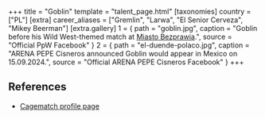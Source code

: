 +++
title = "Goblin"
template = "talent_page.html"
[taxonomies]
country = ["PL"]
[extra]
career_aliases = ["Gremlin", "Larwa", "El Senior Cerveza", "Mikey Beerman"]
[extra.gallery]
1 = { path = "goblin.jpg", caption = "Goblin before his Wild West-themed match at [Miasto Bezprawia](@/e/ppw/2024-02-10-ppw-miasto-bezprawia.md).", source = "Official PpW Facebook" }
2 = { path = "el-duende-polaco.jpg", caption = "ARENA PEPE Cisneros announced Goblin would appear in Mexico on 15.09.2024.", source = "Official ARENA PEPE Cisneros Facebook" }
+++

## References

* [Cagematch profile page](https://www.cagematch.net/?id=2&nr=28746)
